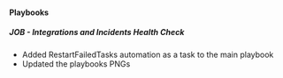
#### Playbooks
##### JOB - Integrations and Incidents Health Check
- Added RestartFailedTasks automation as a task to the main playbook
- Updated the playbooks PNGs